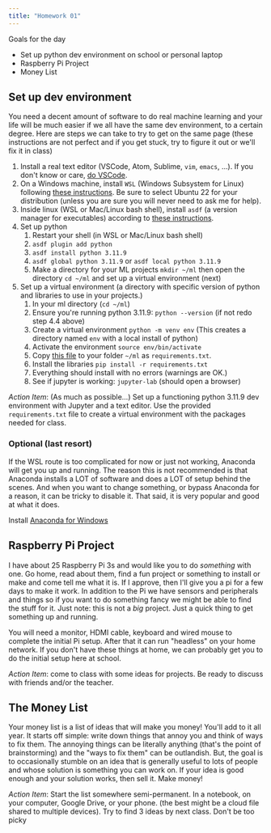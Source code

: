 ```yaml
---
title: "Homework 01"
---
```



Goals for the day

* Set up python dev environment on school or personal laptop
* Raspberry Pi Project
* Money List

## Set up dev environment

You need a decent amount of software to do real machine learning and your life will be much
easier if we all have the same dev environment, to a certain degree. Here are steps we can take to try to get on the same page (these instructions are not perfect and if you get stuck, try to figure it out or we'll fix it in class)

1. Install a real text editor (VSCode, Atom, Sublime, `vim`, `emacs`, ...). If you don't know or care, [do VSCode](https://code.visualstudio.com/download).
2. On a Windows machine, install `WSL` (Windows Subsystem for Linux) following [these instructions](https://learn.microsoft.com/en-us/windows/wsl/install). Be sure to select Ubuntu 22 for your distribution (unless you are sure you will never need to ask me for help).
3. Inside linux (WSL or Mac/Linux bash shell), install `asdf` (a version manager for executables) according to [these instructions](https://asdf-vm.com/guide/getting-started.html).
4. Set up python
	1. Restart your shell (in WSL or Mac/Linux bash shell)
	2. `asdf plugin add python`
	3. `asdf install python 3.11.9`
	4. `asdf global python 3.11.9` or `asdf local python 3.11.9`
	5. Make a directory for your ML projects `mkdir ~/ml` then open the directory `cd ~/ml` and set up a virtual environment (next)
5. Set up a virtual environment (a directory with specific version of python and libraries to use in your projects.)
	1. In your ml directory (`cd ~/ml`)
	2. Ensure you're running python 3.11.9: `python --version` (if not redo step 4.4 above)
	3. Create a virtual environment `python -m venv env` (This creates a directory named `env` with a local install of python)
	4. Activate the environment `source env/bin/activate`
	5. Copy [this file](../requirements.txt) to your folder `~/ml` as `requirements.txt`.
	6. Install the libraries `pip install -r requirements.txt`
	7. Everything should install with no errors (warnings are OK.)
	8. See if jupyter is working: `jupyter-lab` (should open a browser)

*Action Item*: (As much as possible...) Set up a functioning python 3.11.9 dev environment with Jupyter and a text editor. Use the provided `requirements.txt` file to create a virtual environment with the packages needed for class.

### Optional (last resort)

If the WSL route is too complicated for now or just not working, Anaconda will get you up
and running. The reason this is not recommended is that Anaconda installs a LOT of software and does a LOT of setup behind the scenes. And when you want to change something, or bypass Anaconda for a reason, it can be tricky to disable it. That said, it is very popular and good at what it does.

Install [Anaconda for Windows](https://anaconda.cloud/api/iam/email/verified/1a8a9aa0-e28f-4ceb-9ca4-b29dde699d5c)

## Raspberry Pi Project

I have about 25 Raspberry Pi 3s and would like you to do *something* with one. Go home,
read about them, find a fun project or something to install or make and come tell me what
it is. If I approve, then I'll give you a pi for a few days to make it work. In addition to the Pi we have sensors and peripherals and things so if you want to do something fancy we might be able to find the stuff for it. Just note: this is not a *big* project. Just a quick thing to get something up and running.

You will need a monitor, HDMI cable, keyboard and wired mouse to complete the initial Pi setup. After that it can run "headless" on your home network. If you don't have these things at home, we can probably get you to do the initial setup here at school.

*Action Item*: come to class with some ideas for projects. Be ready to discuss with friends and/or the teacher.

## The Money List

Your money list is a list of ideas that will make you money! You'll add to it all year. It starts off simple: write down things that annoy you and think of ways to fix them. The annoying things can be literally anything (that's the point of brainstorming) and the "ways to fix them" can be outlandish. But, the goal is to occasionally stumble on an idea that is generally useful to lots of people and whose solution is something you can work on. If your idea is good enough and your solution works, then sell it. Make money!

*Action Item*: Start the list somewhere semi-permanent. In a notebook, on your computer, Google Drive, or your phone. (the best might be a cloud file shared to multiple devices). Try to find 3 ideas by next class. Don't be too picky